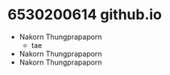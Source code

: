 # 6530200614 github.io

- Nakorn Thungprapaporn
    - tae
- Nakorn Thungprapaporn
- Nakorn Thungprapaporn

<!-- ![alt text](/assets/tae.png) -->